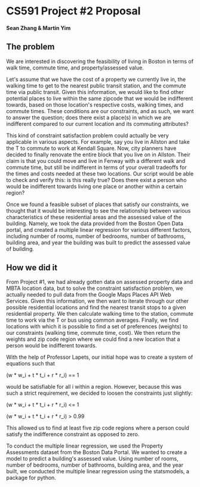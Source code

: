 # CS591 Project #2 Proposal
#### Sean Zhang & Martin Yim

## The problem
  We are interested in discovering the feasibility of living in Boston in terms of walk time, commute time, and property/assessed value. 

  Let's assume that we have the cost of a property we currently live in, the walking time to get to the nearest public transit station, and the commute time via public transit. Given this information, we would like to find other potential places to live within the same zipcode that we would be indifferent towards, based on those location's respective costs, walking times, and commute times. These conditions are our constraints, and as such, we want to answer the question; does there exist a place(s) in which we are indifferent compared to our current location and its commuting attributes? 

  This kind of constraint satisfaction problem could actually be very applicable in various aspects. For example, say you live in Allston and take the T to commute to work at Kendall Square. Now, city planners have decided to finally renovate the entire block that you live on in Allston. Their claim is that you could move and live in Fenway with a different walk and commute time, but still be indifferent in terms of your overall tradeoffs for the times and costs needed at these two locations. Our script would be able to check and verify this: is this really true? Does there exist a person who would be indifferent towards living one place or another within a certain region?

  Once we found a feasible subset of places that satisfy our constraints, we thought that it would be interesting to see the relationship between various characteristics of these residential areas and the assessed value of the building. Namely, we took the data provided from the Boston Open Data portal, and created a multiple linear regression for various different factors, including number of rooms, number of bedrooms, number of bathrooms, building area, and year the building was built to predict the assessed value of building.

  

## How we did it
    
  From Project #1, we had already gotten data on assessed property data and MBTA location data, but to solve the constraint satisfaction problem, we actually needed to pull data from the Google Maps Places API Web Services. Given this information, we then want to iterate through our other possible residential locations and find the nearest transit stops to a given residential property. We then calculate walking time to the station, commute time to work via the T or bus using common averages. Finally, we find locations with which it is possible to find a set of preferences (weights) to our constraints (walking time, commute time, cost). We then return the weights and zip code region where we could find a new location that a person would be indifferent towards.
  
  With the help of Professor Lapets, our initial hope was to create a system of equations such that 
  
  (w * w_i + t * t_i + r * r_i) == 1 
  
  would be satisfiable for all i within a region. However, because this was such a strict requirement, we decided to loosen the constraints just slightly:
  
  (w * w_i + t * t_i + r * r_i) <= 1
  
  (w * w_i + t * t_i + r * r_i) > 0.99
  
  This allowed us to find at least five zip code regions where a person could satisfy the indifference constraint as opposed to zero.
  
  To conduct the multiple linear regression, we used the Property Assessments dataset from the Boston Data Portal. We wanted to create a model to predict a building's assessed value. Using number of rooms, number of bedrooms, number of bathrooms, building area, and the year built, we conducted the multiple linear regression using the statsmodels, a package for python. 


 
